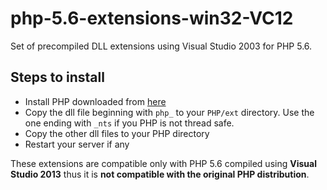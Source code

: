 # php-5.6-extensions-win32-VC12
Set of precompiled DLL extensions using Visual Studio 2003 for PHP 5.6.

## Steps to install
* Install PHP downloaded from [here](https://github.com/maryo/php-5.6.13-win32-VC12)
* Copy the dll file beginning with `php_` to your `PHP/ext` directory. Use the one ending with `_nts` if you PHP is not thread safe.
* Copy the other dll files to your PHP directory
* Restart your server if any

These extensions are compatible only with PHP 5.6 compiled using **Visual Studio 2013** thus it is **not compatible with the original PHP distribution**.
